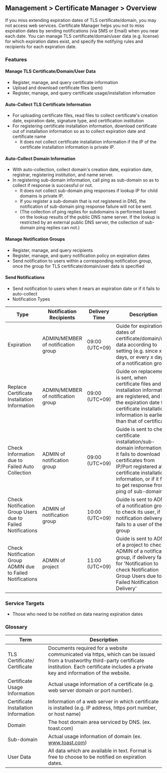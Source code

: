 ## Management > Certificate Manager > Overview

If you miss extending expiration dates of TLS certificate/domain, you may not access web services. 
Certificate Manager helps you not to miss expiration dates by sending notifications (via SMS or Email) when you near each date.
You can manage TLS certificate/domain/user data (e.g. license) for which expiration dates exist, and specify the notifying rules and recipients for each expiration date.  

### Features

#### Manage TLS Certificate/Domain/User Data

* Register, manage, and query certificate information
* Upload and download certificate files (pem)
* Register, manage, and query certificate usage/installation information 

#### Auto-Collect TLS Certificate Information 

* For uploading certificate files, read files to collect certificate's creation date, expiration date, signature type, and certification institution 
* For registering certificate installation information, download certificate out of installation information so as to collect expiration date and certificate name
    * It does not collect certificate installation information if the IP of the certificate installation information is private IP. 

#### Auto-Collect Domain Information

* With auto-collection, collect domain's creation date, expiration date, registrar, registering institution, and name server.
* In registering sub-domain information, call ping as sub-domain so as to collect if response is successful or not.
    * It does not collect sub-domain ping responses if lookup IP for child domains is private IP.
    * If you register a sub-domain that is not registered in DNS, the notification of sub-domain ping response failure will not be sent.
    * (The collection of ping replies for subdomains is performed based on the lookup results of the public DNS name server. If the lookup is restricted by an external public DNS server, the collection of sub-domain ping replies can not.)

#### Manage Notification Groups

* Register, manage, and query recipients 
* Register, manage, and query notification policy on expiration dates 
* Send notification to users within a corresponding notification group, once the group for TLS certificate/domain/user data is specified   

#### Send Notifications

* Send notification to users when it nears an expiration date or if it fails to auto-collect
* Notification Types

| Type | Notification Recipients | Delivery Time | Description |
| --- | --- | --- | --- |
| Expiration | ADMIN/MEMBER of notification group | 09:00 (UTC+09) | Guide for expiration dates of certificate/domain/user data according to setting (e.g. since x days, or every x days) of a notification group |
| Replace Certificate Installation Information | ADMIN/MEMBER of notification group | 09:00 (UTC+09) | Guide on replacement is sent, when certificate files and installation information are registered, and if the expiration date for certificate installation information is earlier than that of certificate |
| Check Information due to Failed Auto Collection | ADMIN of notification group | 09:00 (UTC+09) | Guide is sent to check certificate installation/sub-domain information, if it fails to download certificates from IP/Port registered at certificate installation information, or if it fails to get response from ping of sub-domain |
| Check Notification Group Users due to Failed Notifications | ADMIN of notification group | 10:00 (UTC+09) | Guide is sent to ADMIN of a notification group to check its user, if notification delivery fails to a user of the group |
| Check Notification Group ADMIN due to Failed Notifications | ADMIN of project | 11:00 (UTC+09) | Guide is sent to ADMIN of a project to check ADMIN of a notification group, if delivery fails for 'Notification to check Notification Group Users due to Failed Notification Delivery' |

### Service Targets

*  Those who need to be notified on data nearing expiration dates  

### Glossary

| Term | Description |
| --- | --- |
| TLS Certificate/ Certificate | Documents required for a website communicated via https, which can be issued from a trustworthy third-party certificate institution. Each certificate includes a private key and information of the website. |
| Certificate Usage Information | Actual usage information of a certificate (e.g. web server domain or port number). |
| Certificate Installation Information | Information of a web server in which certificate is installed (e.g. IP address, https port number, or host name) |
| Domain | The host domain area serviced by DNS. (ex. toast.com) |
| Sub-domain | Actual usage information of domain (ex. www.toast.com) |
| User Data | All data which are available in text. Format is free to choose to be notified on expiration dates. |
